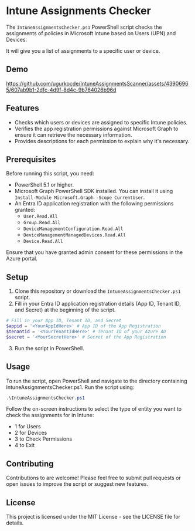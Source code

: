 # Intune Assignments Checker

The `IntuneAssignmentsChecker.ps1` PowerShell script checks the assignments of policies in Microsoft Intune based on Users (UPN) and Devices.

It will give you a list of assignments to a specific user or device.

## Demo

https://github.com/ugurkocde/IntuneAssignmentsScanner/assets/43906965/607ab9b1-2dfc-4d9f-8d4c-9b764026b96d

## Features

- Checks which users or devices are assigned to specific Intune policies.
- Verifies the app registration permissions against Microsoft Graph to ensure it can retrieve the necessary information.
- Provides descriptions for each permission to explain why it's necessary.

## Prerequisites

Before running this script, you need:

- PowerShell 5.1 or higher.
- Microsoft Graph PowerShell SDK installed. You can install it using `Install-Module Microsoft.Graph -Scope CurrentUser`.
- An Entra ID application registration with the following permissions granted:
  - `User.Read.All`
  - `Group.Read.All`
  - `DeviceManagementConfiguration.Read.All`
  - `DeviceManagementManagedDevices.Read.All`
  - `Device.Read.All`

Ensure that you have granted admin consent for these permissions in the Azure portal.

## Setup

1. Clone this repository or download the `IntuneAssignmentsChecker.ps1` script.
2. Fill in your Entra ID application registration details (App ID, Tenant ID, and Secret) at the beginning of the script.

```powershell
# Fill in your App ID, Tenant ID, and Secret
$appid = '<YourAppIdHere>' # App ID of the App Registration
$tenantid = '<YourTenantIdHere>' # Tenant ID of your Azure AD
$secret = '<YourSecretHere>' # Secret of the App Registration
```

3. Run the script in PowerShell.

## Usage

To run the script, open PowerShell and navigate to the directory containing IntuneAssignmentsChecker.ps1. Run the script using:

```powershell
.\IntuneAssignmentsChecker.ps1
```

Follow the on-screen instructions to select the type of entity you want to check the assignments for in Intune:

- 1 for Users
- 2 for Devices
- 3 to Check Permissions
- 4 to Exit

## Contributing

Contributions to are welcome! Please feel free to submit pull requests or open issues to improve the script or suggest new features.

## License

This project is licensed under the MIT License - see the LICENSE file for details.
